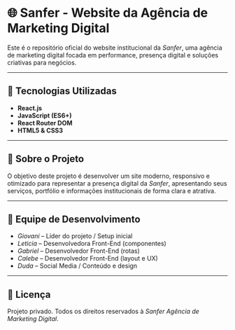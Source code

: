 # 🌐 Sanfer - Website da Agência de Marketing Digital

Este é o repositório oficial do website institucional da *Sanfer*, uma agência de marketing digital focada em performance, presença digital e soluções criativas para negócios.

---

## 🚀 Tecnologias Utilizadas

- **React.js**
- **JavaScript (ES6+)**
- **React Router DOM**
- **HTML5 & CSS3**

---

## 📌 Sobre o Projeto

O objetivo deste projeto é desenvolver um site moderno, responsivo e otimizado para representar a presença digital da *Sanfer*, apresentando seus serviços, portfólio e informações institucionais de forma clara e atrativa.

---

## 👥 Equipe de Desenvolvimento

- *Giovani* – Líder do projeto / Setup inicial
- *Leticia* – Desenvolvedora Front-End (componentes)
- *Gabriel* – Desenvolvedor Front-End (rotas)
- *Calebe* – Desenvolvedor Front-End (layout e UX)
- *Duda* – Social Media / Conteúdo e design

---

## 📄 Licença

Projeto privado. Todos os direitos reservados à *Sanfer Agência de Marketing Digital*.
